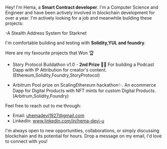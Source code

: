 Hey! I'm Hema, a **Smart Contract developer**. I'm a Computer Science and Engineer and have been actively involved in blockchain development for over a year.
I'm actively looking for a job and meanwhile building these projects:

-A Stealth Address System for Starknet


I'm comfortable building and testing with **Solidity,YUL and foundry**. 


Here are my favourite projects that Won 🏆 
- Story Protocol Buildathon v1.0 -  **2nd Prize** 🥇🙌
  For building a Podcast Dapp with IP Attribution for creator's content.(Ethereum,Solidity,Foundry,StoryProtocol)
  
- Arbitrum Pool prize on ScalingEthereum hackathon✨.
  An ecommerce Dapp for Digital Products with NFT mints for custom Digital Products.(Arbitrum,Solidity,Foundry)


Feel free to reach out to me through:
- Email: uhemadevi1927@gmail.com
- LinkedIn: www.linkedin.com/in/hema-devi-u
  
I'm always open to new opportunities, collaborations, or simply discussing blockchain and its potential for hours. Drop a message on my email, I'd love to connect with you!
